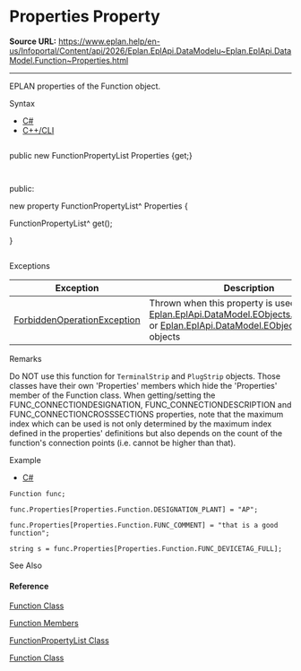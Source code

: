 # Properties Property

**Source URL:** https://www.eplan.help/en-us/Infoportal/Content/api/2026/Eplan.EplApi.DataModelu~Eplan.EplApi.DataModel.Function~Properties.html

---

EPLAN properties of the Function object.

Syntax

- [C#](#i-syntax-CS)
- [C++/CLI](#i-syntax-CPP2005)

```
```
public new FunctionPropertyList Properties {get;}
```
```

```
```
public:
new property FunctionPropertyList^ Properties {
   FunctionPropertyList^ get();
}
```
```

Exceptions

| Exception | Description |
| --- | --- |
| [ForbiddenOperationException](Eplan.EplApi.DataModelu~Eplan.EplApi.DataModel.ForbiddenOperationException.html) | Thrown when this property is used for [Eplan.EplApi.DataModel.EObjects.TerminalStrip](Eplan.EplApi.DataModelu~Eplan.EplApi.DataModel.EObjects.TerminalStrip.html) or [Eplan.EplApi.DataModel.EObjects.PlugStrip](Eplan.EplApi.DataModelu~Eplan.EplApi.DataModel.EObjects.PlugStrip.html) objects |

Remarks

Do NOT use this function for `TerminalStrip` and `PlugStrip` objects. Those classes have their own 'Properties' members which hide the 'Properties' member of the Function class. When getting/setting the FUNC\_CONNECTIONDESIGNATION, FUNC\_CONNECTIONDESCRIPTION and FUNC\_CONNECTIONCROSSSECTIONS properties, note that the maximum index which can be used is not only determined by the maximum index defined in the properties' definitions but also depends on the count of the function's connection points (i.e. cannot be higher than that).

Example

- [C#](#i-tab-content-b3737530-bb69-4f83-82d4-2f3ba0368d96)

```
Function func;
func.Properties[Properties.Function.DESIGNATION_PLANT] = "AP";
func.Properties[Properties.Function.FUNC_COMMENT] = "that is a good function";
string s = func.Properties[Properties.Function.FUNC_DEVICETAG_FULL];
```

See Also

#### Reference

[Function Class](Eplan.EplApi.DataModelu~Eplan.EplApi.DataModel.Function.html)
  
[Function Members](Eplan.EplApi.DataModelu~Eplan.EplApi.DataModel.Function_members.html)
  
[FunctionPropertyList Class](Eplan.EplApi.DataModelu~Eplan.EplApi.DataModel.FunctionPropertyList.html)
  
[Function Class](Eplan.EplApi.DataModelu~Eplan.EplApi.DataModel.Function.html)